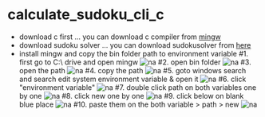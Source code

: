 # calculate_sudoku_cli_c
- download c first ... you can download c compiler from [mingw](https://www.mingw-w64.org/downloads/)
- download sudoku solver ... you can download sudokusolver from [here](https://github.com/mdibrahim1809/calculate_sudoku_cli_c/archive/refs/heads/main.zip)
- install mingw and copy the bin folder path to environment variable
#1. first go to C:\ drive and open mingw
![na](https://github.com/mdibrahim1809/calculate_sudoku_cli_c/blob/main/Screenshot%202024-08-27%20234412.png)
#2. open bin folder
![na](https://github.com/mdibrahim1809/calculate_sudoku_cli_c/blob/main/Screenshot%202024-08-27%20234420.png)
#3. open the path
![na](https://github.com/mdibrahim1809/calculate_sudoku_cli_c/blob/main/Screenshot%202024-08-27%20234428.png)
#4. copy the path
![na](https://github.com/mdibrahim1809/calculate_sudoku_cli_c/blob/main/Screenshot%202024-08-27%20234432.png)
#5. goto windows search and search edit system environment variable & open it
![na](https://github.com/mdibrahim1809/calculate_sudoku_cli_c/blob/main/Screenshot%202024-08-27%20234053.png)
#6. click "environment variable"
![na](https://github.com/mdibrahim1809/calculate_sudoku_cli_c/blob/main/Screenshot%202024-08-27%20234109.png)
#7. double click path on both variables one by one
![na](https://github.com/mdibrahim1809/calculate_sudoku_cli_c/blob/main/Screenshot%202024-08-27%20234234.png)
#8. click new one by one
![na](https://github.com/mdibrahim1809/calculate_sudoku_cli_c/blob/main/Screenshot%202024-08-27%20234241.png)
#9. click below on blank blue place
![na](https://github.com/mdibrahim1809/calculate_sudoku_cli_c/blob/main/Screenshot%202024-08-27%20234251.png)
#10. paste them on the both variable > path > new
![na](https://github.com/mdibrahim1809/calculate_sudoku_cli_c/blob/main/Screenshot%202024-08-27%20234449.png)

